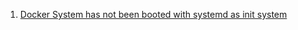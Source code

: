 1. [Docker System has not been booted with systemd as init system](https://stackoverflow.com/questions/59466250/docker-system-has-not-been-booted-with-systemd-as-init-system)


